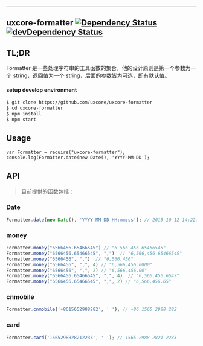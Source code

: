 ---

## uxcore-formatter [![Dependency Status](http://img.shields.io/david/uxcore/uxcore-formatter.svg?style=flat-square)](https://david-dm.org/uxcore/uxcore-formatter) [![devDependency Status](http://img.shields.io/david/dev/uxcore/uxcore-formatter.svg?style=flat-square)](https://david-dm.org/uxcore/uxcore-formatter#info=devDependencies) 

## TL;DR

Formatter 是一些处理字符串的工具函数的集合，他的设计原则是第一个参数为一个 string，返回值为一个 string，后面的参数皆为可选，即有默认值。

#### setup develop environment

```sh
$ git clone https://github.com/uxcore/uxcore-formatter
$ cd uxcore-formatter
$ npm install
$ npm start
```

## Usage
```
var Formatter = require("uxcore-formatter");
console.log(Formatter.date(new Date(), 'YYYY-MM-DD');
```

## API
> 目前提供的函数包括：

### Date
```javascript
Formatter.date(new Date(), 'YYYY-MM-DD HH:mm:ss'); // 2015-10-12 14:22:16
```

### money

```javascript
Formatter.money("6566456.65466545") // "6 566 456.65466545"
Formatter.money("6566456.65466545", ",")  // "6,566,456.65466545"
Formatter.money("6566456", ",")  // "6,566,456"
Formatter.money("6566456", ",", 4) // "6,566,456.0000"
Formatter.money("6566456", ",", 2) // "6,566,456.00"
Formatter.money("6566456.65466545", ",", 4)  // "6,566,456.6547"
Formatter.money("6566456.65466545", ",", 2) // "6,566,456.65"
```

### cnmobile
```javascript
Formatter.cnmobile('+8615652988282', ' '); // +86 1565 2988 282
```

### card
```javascript
Formatter.card('1565298828212233', ' '); // 1565 2988 2821 2233
```


